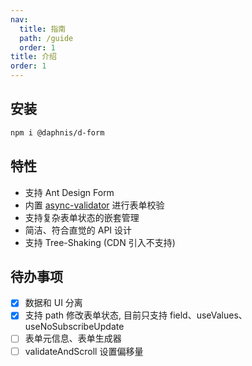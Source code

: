```yaml
---
nav:
  title: 指南
  path: /guide
  order: 1
title: 介绍
order: 1
---
```


## 安装
``` bash
npm i @daphnis/d-form
```

## 特性
- 支持 Ant Design Form
- 内置 [async-validator](https://github.com/yiminghe/async-validator) 进行表单校验
- 支持复杂表单状态的嵌套管理
- 简洁、符合直觉的 API 设计
- 支持 Tree-Shaking (CDN 引入不支持)

## 待办事项
- [x] 数据和 UI 分离
- [x] 支持 path 修改表单状态, 目前只支持 field、useValues、useNoSubscribeUpdate
- [ ] 表单元信息、表单生成器
- [ ] validateAndScroll 设置偏移量
